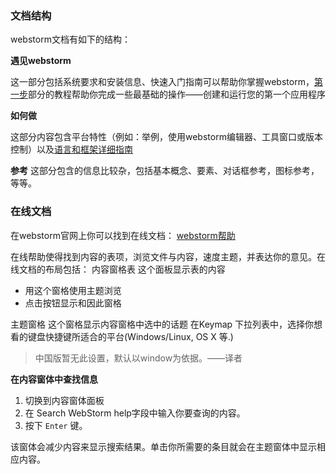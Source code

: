 
### 文档结构
webstorm文档有如下的结构：

**遇见webstorm**

这一部分包括系统要求和安装信息、快速入门指南可以帮助你掌握webstorm，[第一步](https://www.jetbrains.com/help/webstorm/2016.1/first-steps.html)部分的教程帮助你完成一些最基础的操作——创建和运行您的第一个应用程序

**如何做**

这部分内容包含平台特性（例如：举例，使用webstorm编辑器、工具窗口或版本控制）以及[语言和框架详细指南](https://www.jetbrains.com/help/webstorm/2016.1/language-and-framework-specific-guidelines.html)

**参考**
这部分包含的信息比较杂，包括基本概念、要素、对话框参考，图标参考，等等。

### 在线文档
在webstorm官网上你可以找到在线文档：
[webstorm帮助](https://www.jetbrains.com/help/webstorm/2016.1/meet-webstorm.html)

在线帮助使得找到内容的表项，浏览文件与内容，速度主题，并表达你的意见。在线文档的布局包括：
内容窗格表
这个面板显示表的内容
* 用这个窗格使用主题浏览
* 点击按钮显示和因此窗格

主题窗格
这个窗格显示内容窗格中选中的话题
在Keymap 下拉列表中，选择你想看的键盘快捷键所适合的平台(Windows/Linux, OS X 等.)
> 中国版暂无此设置，默认以window为依据。——译者

**在内容窗体中查找信息**

1. 切换到内容窗体面板
2. 在 Search WebStorm help字段中输入你要查询的内容。
3. 按下 `Enter` 键。

该窗体会减少内容来显示搜索结果。单击你所需要的条目就会在主题窗体中显示相应内容。